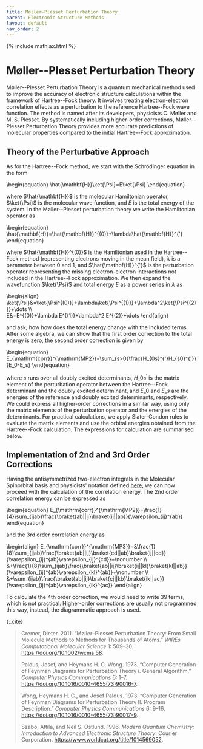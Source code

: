 ```yaml
---
title: Møller–Plesset Perturbation Theory
parent: Electronic Structure Methods
layout: default
nav_order: 2
---
```

{% include mathjax.html %}

# Møller--Plesset Perturbation Theory<!--\label{sec:moller_plesset_perturbation_theory}-->

Møller--Plesset Perturbation Theory is a quantum mechanical method used to improve the accuracy of electronic structure calculations within the framework of Hartree--Fock theory. It involves treating electron-electron correlation effects as a perturbation to the reference Hartree--Fock wave function. The method is named after its developers, physicists C. Møller and M. S. Plesset. By systematically including higher-order corrections, Møller--Plesset Perturbation Theory provides more accurate predictions of molecular properties compared to the initial Hartree--Fock approximation.

## Theory of the Perturbative Approach

As for the Hartree--Fock method, we start with the Schrödinger equation in the form

\begin{equation}
\hat{\mathbf{H}}\ket{\Psi}=E\ket{\Psi}
\end{equation}

where $\hat{\mathbf{H}}$ is the molecular Hamiltonian operator, $\ket{\Psi}$ is the molecular wave function, and $E$ is the total energy of the system. In the Møller--Plesset perturbation theory we write the Hamiltonian operator as

\begin{equation}
\hat{\mathbf{H}}=\hat{\mathbf{H}}^{(0)}+\lambda\hat{\mathbf{H}}^{'}
\end{equation}

where $\hat{\mathbf{H}}^{(0)}$ is the Hamiltonian used in the Hartree--Fock method (representing electrons moving in the mean field), $\lambda$ is a parameter between 0 and 1, and $\hat{\mathbf{H}}^{'}$ is the perturbation operator representing the missing electron-electron interactions not included in the Hartree--Fock approximation. We then expand the wavefunction $\ket{\Psi}$ and total energy $E$ as a power series in $\lambda$ as

\begin{align}
\ket{\Psi}&=\ket{\Psi^{(0)}}+\lambda\ket{\Psi^{(1)}}+\lambda^2\ket{\Psi^{(2)}}+\dots \\\\\
E&=E^{(0)}+\lambda E^{(1)}+\lambda^2 E^{(2)}+\dots
\end{align}

and ask, how how does the total energy change with the included terms. After some algebra, we can show that the first order correction to the total energy is zero, the second order correction is given by

\begin{equation}
E_{\mathrm{corr}}^{\mathrm{MP2}}=\sum\_{s>0}\frac{H\_{0s}^{'}H\_{s0}^{'}}{E\_0-E\_s}
\end{equation}

where $s$ runs over all doubly excited determinants, $H\_{0s}^{'}$ is the matrix element of the perturbation operator between the Hartree--Fock determinant and the doubly excited determinant, and $E\_0$ and $E\_s$ are the energies of the reference and doubly excited determinants, respectively.<!--\supercite{10.1002/wcms.58,1014569052}--> We could express all higher-order corrections in a similar way, using only the matrix elements of the perturbation operator and the energies of the determinants. For practical calculations, we apply Slater-Condon rules to evaluate the matrix elements and use the orbital energies obtained from the Hartree--Fock calculation. The expressions for calculation are summarised below.

## Implementation of 2nd and 3rd Order Corrections

Having the antisymmetrized two-electron integrals in the Molecular Spinorbital basis and physicists' notation defined [here](hartreefock.html#integral-transforms-to-the-basis-of-molecular-spinorbitals)<!--in Section \ref{sec:integral_transform}-->, we can now proceed with the calculation of the correlation energy. The 2nd order correlation energy can be expressed as

\begin{equation}
E_{\mathrm{corr}}^{\mathrm{MP2}}=\frac{1}{4}\sum\_{ijab}\frac{\braket{ab||ij}\braket{ij||ab}}{\varepsilon\_{ij}^{ab}}
\end{equation}

and the 3rd order correlation energy as

\begin{align}
E_{\mathrm{corr}}^{\mathrm{MP3}}=&\frac{1}{8}\sum\_{ijab}\frac{\braket{ab||ij}\braket{cd||ab}\braket{ij||cd}}{\varepsilon\_{ij}^{ab}\varepsilon\_{ij}^{cd}}+\nonumber \\\\\
&+\frac{1}{8}\sum_{ijab}\frac{\braket{ab||ij}\braket{ij||kl}\braket{kl||ab}}{\varepsilon\_{ij}^{ab}\varepsilon\_{kl}^{ab}}+\nonumber \\\\\
&+\sum_{ijab}\frac{\braket{ab||ij}\braket{cj||kb}\braket{ik||ac}}{\varepsilon\_{ij}^{ab}\varepsilon\_{ik}^{ac}}
\end{align}

To calculate the 4th order correction, we would need to write 39 terms, which is not practical. Higher-order corrections are usually not programmed this way, instead, the diagrammatic approach is used.<!--\supercite{1014569052,10.1016/0010-4655!73!90016-7,10.1016/0010-4655!73!90017-9}-->

{:.cite}
> Cremer, Dieter. 2011. “Møller–Plesset Perturbation Theory: From Small Molecule Methods to Methods for Thousands of Atoms.” *WIREs Computational Molecular Science* 1: 509–30. <https://doi.org/10.1002/wcms.58>.
>
> Paldus, Josef, and Heymans H. C. Wong. 1973. “Computer Generation of Feynman Diagrams for Perturbation Theory i. General Algorithm.” *Computer Physics Communications* 6: 1–7. <https://doi.org/10.1016/0010-4655(73)90016-7>.
>
> Wong, Heymans H. C., and Josef Paldus. 1973. “Computer Generation of Feynman Diagrams for Perturbation Theory II. Program Description.” *Computer Physics Communications* 6: 9–16. <https://doi.org/10.1016/0010-4655(73)90017-9>.
>
> Szabo, Attila, and Neil S. Ostlund. 1996. *Modern Quantum Chemistry: Introduction to Advanced Electronic Structure Theory*. Courier Corporation. <https://www.worldcat.org/title/1014569052>.
>
